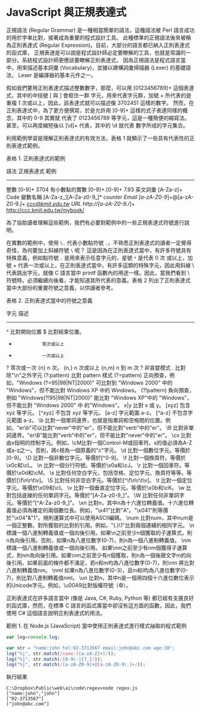 #   JavaScript  與正規表達式

正規語法 (Regular Grammar) 是一種相當簡單的語法，這種語法被 Perl    語言成功的用於字串比對，接著成為重要的程式設計工具。
此種標準的正規語法後來被稱為正則表達式   (Regular    Expression)。目前，大部分的語言都已納入正則表達式的函式庫，
正規表達是可以說是程式設計師必定要瞭解的工具，也就是常識的一部分。系統程式設計師更應該要瞭解正則表達式，
因為正規語法是程式語言當中，用來描述基本詞彙  (Vocabulary)，並據以建構詞彙掃描器   (Lexer) 的基礎語法，
Lexer   是編譯器的基本元件之一。

假如我們要用正則表達式描述整數數字，那麼，可以用    [0123456789]+   這個表達式，其中的中括號    [   與 ]   會框住一群
字元，用來代表字元群，加號 +   所代表的是重複   1   次或以上，因此，該表達式就可以描述像  3702451 這樣的數字。
然而，在正則表達式中，為了更方便撰寫，於是允許用    [0-9]+  這樣的式子表達同樣的概念，其中的    0-9 其實就
代表了   0123456789  等字元，這是一種簡便的縮寫法。甚至，可以再度縮短後以  [\d]+   代表，其中的  \d  就代表
數字所成的字元集合。

利用範例學習是理解正則表達式的有效方法，表格  1   就顯示了一些具有代表性的正則表達式範例。

表格  1.  正則表達式的範例

語法                  正規表達式                     範例
------------------    ---------------------------     -----------------------------------------------------
整數                  [0-9]+                          3704
有小數點的實數        [0-9]+\.[0-9]+                  7.93
英文詞彙              [A-Za-z]+                       Code
變數名稱              [A-Za-z_][A-Za-z0-9_]*          _counter
Email                 [a-zA-Z0-9_]+@[a-zA-Z0-9\._]+   ccc@kmit.edu.tw
URL                   http://[a-zA-Z0-9\./_]+         http://ccc.kmit.edu.tw/mybook/

為了協助讀者理解這些範例，我們有必要對範例中的一些正規表達式符號進行說明。

在實數的範例中，使用 `\.` 代表小數點符號 `.`，不熟悉正則表達式的讀者一定覺得奇怪，為何要加上斜線符號 `\` 呢？
這是因為在正則表達式當中，有許多符號具有特殊意義，例如點符號 `.` 是用來表示任意字元的，星號  `*` 是代表 0 次
或以上，加號 + 代表一次或以上，在正則表達式當中，有許多這類的特殊字元，因此用斜線 \ 代表跳出字元，就像
C 語言當中 printf 函數內的用途一樣。因此，當我們看到 \ 符號時，必須繼續向後看，才能知道其所代表的意義。表格  2   列出了正則表達式當中大部份的重要符號之意義，以供讀者參考。

表格  2.  正則表達式當中的符號之意義

字元            描述
------          ------------------------------------------------------------------------------------------------------------
^               比對開始位置
$               比對結束位置。
*               零次或以上
+               一次或以上
?               零次或一次
{n}             n 次。
{n,}            n 次或以上
{n,m}           n 到 m 次
?               非貪婪模式
.               比對除"\n"之外字元
(?:pattern)     比對 pattern 樣式 
(?=pattern)     正向預查，例如，"Windows (?=95|98|NT|2000)" 可比對到 "Windows 2000" 中的 "Windows"，但不能比對 Windows XP 中的 Windows。
(?!pattern)     負向預查，例如   "Windows(?!95|98|NT|2000)" 能比對 "Windows XP"中的 "Windows"，但不能比對 "Windows 2000" 中  的"Windows"。
x|y             比對 x 或 y。
[xyz]           包含 xyz 等字元。
[^xyz]          不包含 xyz 等字元。
[a-z]           字元範圍 a-z。
[^a-z]          不包含字元範圍 a-z。
\\b             比對一個單詞邊界，也就是指單詞和空格間的位置。例如，"er\b"可以比對"never"中的"er"，但不能比對"verb"中的"er"。
\\B             比對非單詞邊界。"er\B"能比對"verb"中的"er"，但不能比對"never"中的"er"。
\\cx            比對由x指明的控制字元。例如，\cM比對一個Control-M或回車符。x的值必須為A-Z或a-z之一。否則，將c視為一個原義的"c"字元。
\\d             比對一個數位字元。等價於[0-9]。
\\D             比對一個非數位字元。等價於[^0-9]。
\\f             比對一個換頁符。等價於\x0c和\cL。
\\n             比對一個分行符號。等價於\x0a和\cJ。
\\r             比對一個回車符。等價於\x0d和\cM。
\\s             比對任何空白字元，包括空格、定位字元、換頁符等等。等價於[\f\n\r\t\v]。
\\S             比對任何非空白字元。等價於[^\f\n\r\t\v]。
\\t             比對一個定位字元。等價於\x09和\cI。
\\v             比對一個垂直定位字元。等價於\x0b和\cK。
\\w             比對包括底線的任何單詞字元。等價於"[A-Za-z0-9_]"。
\\W             比對任何非單詞字元。等價於"[^A-Za-z0-9_]"。
\\xn            比對n，其中n為十六進位轉義值。十六進位轉義值必須為確定的兩個數位長。例如，"\x41"比對"A"。"\x041"則等價於"\x04"&"1"。規則運算式中可以使用ASCII編碼。
\\num           比對num，其中num是一個正整數。對所獲取的比對的引用。例如，"(.)\1"比對兩個連續的相同字元。
\\n             標識一個八進制轉義值或一個向後引用。如果\n之前至少n個獲取的子運算式，則n為向後引用。否則，如果n為八進位數字(0-7)，則n為一個八進制轉義值。
\\nm            標識一個八進制轉義值或一個向後引用。 如果\nm之前至少有nm個獲得子運算式，則nm為向後引用。如果\nm之前至少有n個獲取，則n為一個後跟文字m的向後引用。如果前面的條件都不滿足，若n和m均為八進位數字(0-7)，則\nm             將比對八進制轉義值nm。
\\nml           如果n為八進位數字(0-3)，且m和l均為八進位數字(0-7)，則比對八進制轉義值nml。
\\un            比對n，其中n是一個用四個十六進位數位表示的Unicode字元。例如，\u00A9比對版權符號（©）。

正則表達式在許多語言當中    (像是 Java,   C#, Ruby,   Python  等)    都已經有支援良好的函式庫，然而，在標準   C   語言的函式庫當中卻沒有這方面的函數，因此，我們使用 C#  這個語言說明正則表達式的用法。

範例 1.   在 Node.js (JavaScript) 當中使用正則表達式進行樣式抽取的程式範例

```javascript
var log=console.log;

var str = "name:john tel:02-3713567 email:john@abc.com age:38";
log("%j", str.match(/name:([a-zA-Z]+)/));
log("%j", str.match(/[0-9\-]{7,}/));
log("%j", str.match(/[a-zA-Z0-9]+@[a-zA-Z0-9\.]+/));
```

執行結果

```
C:\Dropbox\Public\web\ai\code\regex>node regex.js
["name:john","john"]
["02-3713567"]
["john@abc.com"]
```

